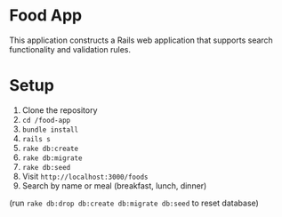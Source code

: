 # Food App

This application constructs a Rails web application that supports search functionality and validation rules.

# Setup

1. Clone the repository
2. `cd /food-app`
3. `bundle install`
4. `rails s`
5. `rake db:create`
6. `rake db:migrate`
7. `rake db:seed`
8. Visit `http://localhost:3000/foods`
9. Search by name or meal (breakfast, lunch, dinner)

(run `rake db:drop db:create db:migrate db:seed` to reset database)
